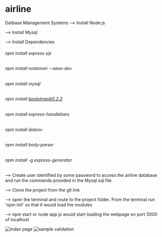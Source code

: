 # airline
Datbase Management Systems
--> Install Node.js

--> Install Mysql

--> Install Dependencies
 ###### npm install express ejs
 ###### npm install nodemon --save-dev
 ###### npm install mysql
 ###### npm install bootstrap@5.2.2
 ###### npm install express-handlebars
 ###### npm install dotenv
 ###### npm install body-parser
 ###### npm install -g express-generator
 
--> Create user identified by some password to access the airline database and run the commands provided in the Mysql.sql file

--> Clone the project from the git link 

--> open the terminal and route to the project folder. From the terminal run 'npm init' so that it would load the modules

--> npm start or node app.js would start loading the webpage on port 3000 of localhost
 
![index page](https://user-images.githubusercontent.com/36721989/203214946-8c47ed18-d979-4866-b7a3-2c307b328648.png)
![sample validation](https://user-images.githubusercontent.com/36721989/203214964-4c6e3689-8ffa-4682-8b13-4d2b64f7740e.png)
